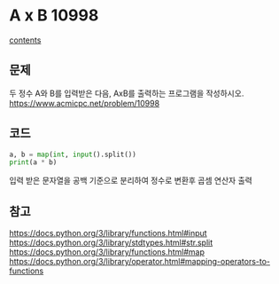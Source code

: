 # A x B 10998
[contents](../Baekjoon_Pyhon.md)
## 문제
두 정수 A와 B를 입력받은 다음, AxB를 출력하는 프로그램을 작성하시오.
https://www.acmicpc.net/problem/10998
## 코드
```python
a, b = map(int, input().split())
print(a * b)

```
입력 받은 문자열을 공백 기준으로 분리하여 정수로 변환후 곱셈 연산자 출력
## 참고
https://docs.python.org/3/library/functions.html#input
https://docs.python.org/3/library/stdtypes.html#str.split
https://docs.python.org/3/library/functions.html#map
https://docs.python.org/3/library/operator.html#mapping-operators-to-functions



